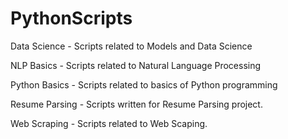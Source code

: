 # PythonScripts

Data Science - Scripts related to Models and Data Science

NLP Basics - Scripts related to Natural Language Processing

Python Basics - Scripts related to basics of Python programming

Resume Parsing - Scripts written for Resume Parsing project. 

Web Scraping - Scripts related to Web Scaping.  
